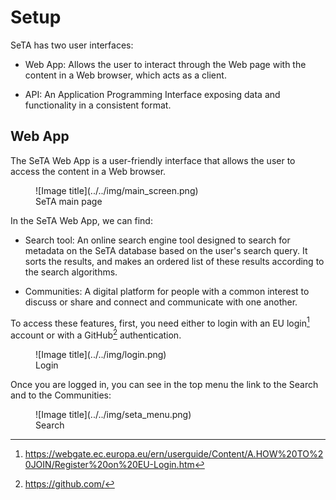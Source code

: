 # Setup
SeTA has two user interfaces:

- Web App: Allows the user to interact through the Web page with the content in a Web browser, which acts as a client.

- API: An Application Programming Interface exposing data and functionality in a consistent format.


## Web App
The SeTA Web App is a user-friendly interface that allows the user to access the content in a Web browser. 
 
<figure markdown>
![Image title](../../img/main_screen.png)
<figcaption>SeTA main page</figcaption>
</figure>



In the SeTA Web App, we can find:

- Search tool: An online search engine tool designed to search for metadata on the SeTA database based on the user's search query. It sorts the results, and makes an ordered list of these results according to the search algorithms.

- Communities: A digital platform for people with a common interest to discuss or share and connect and communicate with one another.

To access these features, first, you need either to login with an EU login[^1] account or with a GitHub[^2] authentication.


<figure markdown>
![Image title](../../img/login.png)
<figcaption>Login</figcaption>
</figure>



Once you are logged in, you can see in the top menu the link to the Search and to the Communities:


<figure markdown>
![Image title](../../img/seta_menu.png)
<figcaption>Search</figcaption>
</figure>




[^1]:https://webgate.ec.europa.eu/ern/userguide/Content/A.HOW%20TO%20JOIN/Register%20on%20EU-Login.htm
[^2]:https://github.com/

